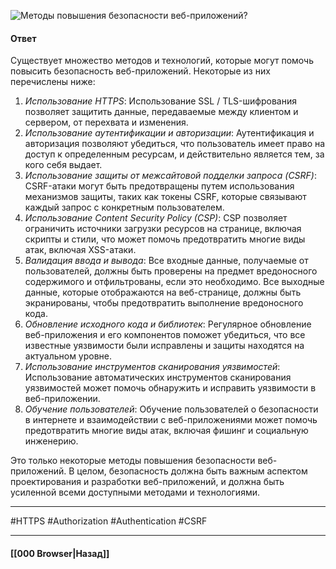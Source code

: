![Методы повышения безопасности веб-приложений?](https://youtu.be/DZjIcc6KdjE?t=347)

#### Ответ

Существует множество методов и технологий, которые могут помочь повысить безопасность веб-приложений. Некоторые из них перечислены ниже:

1. *Использование HTTPS*: Использование SSL / TLS-шифрования позволяет защитить данные, передаваемые между клиентом и сервером, от перехвата и изменения.
2. *Использование аутентификации и авторизации*: Аутентификация и авторизация позволяют убедиться, что пользователь имеет право на доступ к определенным ресурсам, и действительно является тем, за кого себя выдает.
3. *Использование защиты от межсайтовой подделки запроса (CSRF)*: CSRF-атаки могут быть предотвращены путем использования механизмов защиты, таких как токены CSRF, которые связывают каждый запрос с конкретным пользователем.
4. *Использование Content Security Policy (CSP)*: CSP позволяет ограничить источники загрузки ресурсов на странице, включая скрипты и стили, что может помочь предотвратить многие виды атак, включая XSS-атаки.
5. *Валидация ввода и вывода*: Все входные данные, получаемые от пользователей, должны быть проверены на предмет вредоносного содержимого и отфильтрованы, если это необходимо. Все выходные данные, которые отображаются на веб-странице, должны быть экранированы, чтобы предотвратить выполнение вредоносного кода.
6. *Обновление исходного кода и библиотек*: Регулярное обновление веб-приложения и его компонентов поможет убедиться, что все известные уязвимости были исправлены и защиты находятся на актуальном уровне.
7. *Использование инструментов сканирования уязвимостей*: Использование автоматических инструментов сканирования уязвимостей может помочь обнаружить и исправить уязвимости в веб-приложении.
8. *Обучение пользователей*: Обучение пользователей о безопасности в интернете и взаимодействии с веб-приложениями может помочь предотвратить многие виды атак, включая фишинг и социальную инженерию.

Это только некоторые методы повышения безопасности веб-приложений. В целом, безопасность должна быть важным аспектом проектирования и разработки веб-приложений, и должна быть усиленной всеми доступными методами и технологиями.

___
#HTTPS #Authorization #Authentication #CSRF

___

#### [[000 Browser|Назад]]